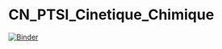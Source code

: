 # CN_PTSI_Cinetique_Chimique
 [![Binder](https://mybinder.org/badge_logo.svg)](https://mybinder.org/v2/gh/CCayssiols/CN_PTSI_Cinetique_Chimique/HEAD)
